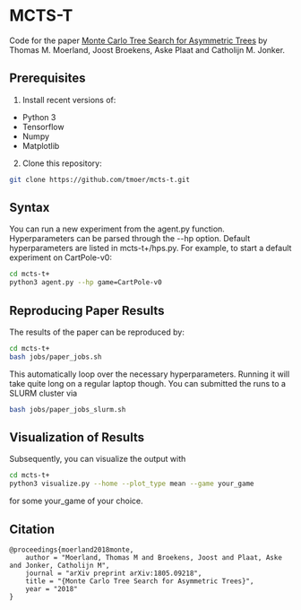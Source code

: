 # MCTS-T
Code for the paper [Monte Carlo Tree Search for Asymmetric Trees](https://arxiv.org/pdf/1805.09218.pdf) by Thomas M. Moerland, Joost Broekens, Aske Plaat and Catholijn M. Jonker. 

## Prerequisites
1. Install recent versions of:
- Python 3
- Tensorflow   
- Numpy
- Matplotlib

2. Clone this repository:
```sh
git clone https://github.com/tmoer/mcts-t.git
```
## Syntax
You can run a new experiment from the agent.py function. Hyperparameters can be parsed through the --hp option. Default hyperparameters are listed in mcts-t+/hps.py. For example, to start a default experiment on CartPole-v0:
```sh
cd mcts-t+
python3 agent.py --hp game=CartPole-v0
```

## Reproducing Paper Results
The results of the paper can be reproduced by:
```sh
cd mcts-t+
bash jobs/paper_jobs.sh
``` 
This automatically loop over the necessary hyperparameters. Running it will take quite long on a regular laptop though. You can submitted the runs to a SLURM cluster via
```sh
bash jobs/paper_jobs_slurm.sh
``` 

## Visualization of Results
Subsequently, you can visualize the output with 
```sh
cd mcts-t+
python3 visualize.py --home --plot_type mean --game your_game 
``` 
for some your_game of your choice. 

## Citation
```
@proceedings{moerland2018monte,
	author = "Moerland, Thomas M and Broekens, Joost and Plaat, Aske and Jonker, Catholijn M",
	journal = "arXiv preprint arXiv:1805.09218",
	title = "{Monte Carlo Tree Search for Asymmetric Trees}",
	year = "2018"
}
```


